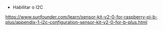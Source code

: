 

- Habilitar o I2C


https://www.sunfounder.com/learn/sensor-kit-v2-0-for-raspberry-pi-b-plus/appendix-1-i2c-configuration-sensor-kit-v2-0-for-b-plus.html
